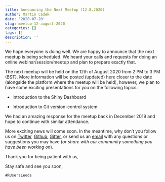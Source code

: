 ```yaml
---
title: Announcing the Next Meetup (12.8.2020)
author: Martin Cadek
date: '2020-07-20'
slug: meetup-12-august-2020
categories: []
tags: []
description: ''
---
```


We hope everyone is doing well. We are happy to announce that the next meetup is being scheduled. We heard your calls and requests for doing an online webinar/session/meetup and plan to prepare exactly that. 

The next meetup will be held on the 12th of August 2020 from 2 PM to 3 PM (BST). More information will be posted (updated) here closer to the date (alongside the platform where the meetup will be held), however, we plan to have some exciting presentations for you on the following topics:

*	Introduction to the Shiny Dashboard

*	Introduction to Git version-control system

We had an amazing response for the meetup back in December 2019 and hope to continue with similar attendance.

More exciting news will come soon. In the meantime, why don’t you follow us on <a href="https://twitter.com/r_users_leeds" target="_blank">Twitter</a>, <a href="https://github.com/r-leeds" target="_blank">Github</a>, <a href="https://gitter.im/R_USERS_LEEDS" target="_blank">Gitter</a>, or send us an [email](mailto:r.users.leeds@gmail.com) with any questions or suggestions you may have (*or share with our community something you have been working on*).

Thank you for being patient with us, 

Stay safe and see you soon,

`#RUsersLeeds`